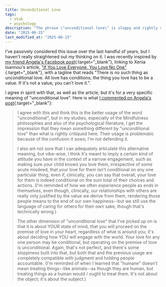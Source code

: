 ```yaml
---
title: Unconditional Love
tags:
  - stub
  - psychology
description: "The phrase \"unconditional love\" is sloppy and rightly criticized, but there are meanings of it that can hold a lot of value and wisdom."
date: "2025-06-15"
last_modified_at: "2025-06-15"
---
```


I've passively considered this issue over the last handful of years, but I haven't really straightened out my thinking on it. I was recently inspired by [my friend Angela's Facebook post](https://www.facebook.com/angela.dunbar.7393/posts/pfbid0267Rryyeafn42PnmarLRjwfVrev1Lg1uA2XukMv15gniWoNQcjAwqpEQsBgLm5Xdml){:target="&lowbar;blank"}, linking to Xenia Ioannou's article, ["If You Love Everyone, You Love No One"](https://substack.com/inbox/post/165383633){:target="&lowbar;blank"}, with a tagline that reads "There is no such thing as unconditional love. All love has conditions; the thing you love has to be a value. If it's not a value, you can't love it.".

I agree in spirit with that, as well as the article, but it's for a very specific meaning of "unconditional love". Here is what [I commented on Angela's post](https://www.facebook.com/angela.dunbar.7393/posts/pfbid0267Rryyeafn42PnmarLRjwfVrev1Lg1uA2XukMv15gniWoNQcjAwqpEQsBgLm5Xdml?comment_id=10016994838353752){:target="&lowbar;blank"}:

> I agree with this and think this is the better usage of the word "unconditional", but in my studies, especially of the Mindfulness philosophies and also of the psychological literature, I get the impression that they mean something different by "unconditional love" than what is rightly critiqued here. Their usage is problematic because of the confusion it sows; I'm not defending it.
> 
> I also am not sure that I can adequately articulate this alternative meaning, but vibe-wise, I think it's meant to imply a certain kind of attitude you have in the context of a narrow engagement, such as making sure your child knows you love them, irrespective of some acute misdeed, that your love for them isn't conditional on any one particular thing, even if, clinically, you can say that overall, your love for them is indeed conditional on the sum total of their choices and actions. (I'm reminded of how we often experience people as ends in themselves, even though, clinically, our relationships with others are really only justified by the value we derive from them, rendering those people means to the end of our own happiness--but we still use the language of caring for others for their own sake, though that's technically wrong.)
> 
> The other dimension of "unconditional love" that I've picked up on is that it is about YOUR state of mind, that you will proceed on the premise of love in your heart, regardless of what is around you; it's about deciding how YOU will engage with the world. Your love for any one person may be conditional, but operating on the premise of love is unconditional. Again, that's not perfect, and there's some sloppiness built into that, but both that and the previous usage are completely compatible with judgment and holding people accountable. (I'm reminded of when I learned that "humane" doesn't mean treating things--like animals--as though they are human, but treating things as a human would / ought to treat them. It's not about the object; it's about the subject.)